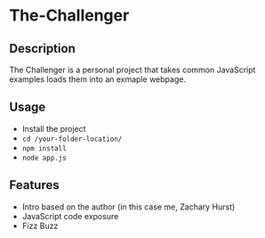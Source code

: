 ﻿# The-Challenger
## Description
The Challenger is a personal project that takes common JavaScript examples loads them into an exmaple webpage.

## Usage
- Install the project
- `cd /your-folder-location/`
- `npm install`
- `node app.js`

## Features
- Intro based on the author (in this case me, Zachary Hurst)
- JavaScript code exposure
- Fizz Buzz
